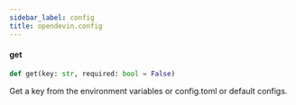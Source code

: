 ```yaml
---
sidebar_label: config
title: opendevin.config
---
```


#### get

```python
def get(key: str, required: bool = False)
```

Get a key from the environment variables or config.toml or default configs.

